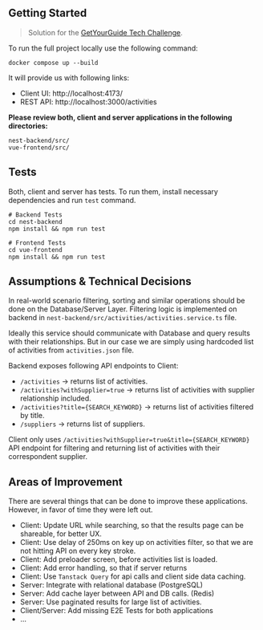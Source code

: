 ## Getting Started

> Solution for the [GetYourGuide Tech Challenge](https://github.com/getyourguide/se-tech-challenge). 

To run the full project locally use the following command:

```
docker compose up --build
```

It will provide us with following links:

- Client UI: http://localhost:4173/
- REST API: http://localhost:3000/activities

**Please review both, client and server applications in the following directories:**

```
nest-backend/src/
vue-frontend/src/
```

## Tests

Both, client and server has tests. To run them, install necessary dependencies and run `test` command.

```
# Backend Tests
cd nest-backend
npm install && npm run test

# Frontend Tests
cd vue-frontend
npm install && npm run test
```

## Assumptions & Technical Decisions

In real-world scenario filtering, sorting and similar operations should be done on the Database/Server Layer. 
Filtering logic is implemented on backend in `nest-backend/src/activities/activities.service.ts` file. 

Ideally this service should communicate with Database and query results with their relationships.
But in our case we are simply using hardcoded list of activities from `activities.json` file.

Backend exposes following API endpoints to Client:

- `/activities`  -> returns list of activities.
- `/activities?withSupplier=true`  -> returns list of activities with supplier relationship included. 
- `/activities?title={SEARCH_KEYWORD}`  -> returns list of activities filtered by title. 
- `/suppliers`  -> returns list of suppliers. 

Client only uses `/activities?withSupplier=true&title={SEARCH_KEYWORD}` API endpoint for filtering and returning list of activities with their correspondent supplier. 

## Areas of Improvement

There are several things that can be done to improve these applications. However, in favor of time they were left out. 

- Client: Update URL while searching, so that the results page can be shareable, for better UX. 
- Client: Use delay of 250ms on key up on activities filter, so that we are not hitting API on every key stroke.
- Client: Add preloader screen, before activities list is loaded.
- Client: Add error handling, so that if server returns 
- Client: Use `Tanstack Query` for api calls and client side data caching. 
- Server: Integrate with relational database (PostgreSQL)
- Server: Add cache layer between API and DB calls. (Redis) 
- Server: Use paginated results for large list of activities. 
- Client/Server: Add missing E2E Tests for both applications
- ...
